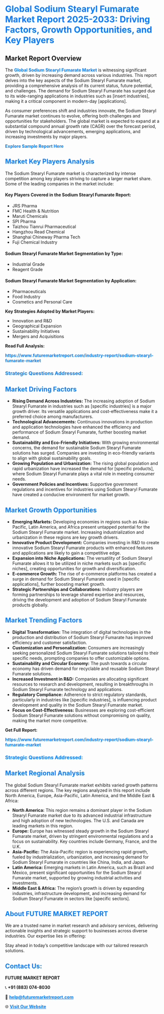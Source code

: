 <h1 style="color: #007BFF;">Global Sodium Stearyl Fumarate Market Report 2025-2033: Driving Factors, Growth Opportunities, and Key Players</h1>

<section id="overview">
<h2>Market Report Overview</h2>
<p>The <a href="https://www.futuremarketreport.com/industry-report/sodium-stearyl-fumarate-market" style="color: #007BFF; text-decoration: none;"><strong>Global Sodium Stearyl Fumarate Market</strong></a> is witnessing significant growth, driven by increasing demand across various industries. This report delves into the key aspects of the Sodium Stearyl Fumarate market, providing a comprehensive analysis of its current status, future potential, and challenges. The demand for Sodium Stearyl Fumarate has surged due to its wide-ranging applications in industries such as [insert industries], making it a critical component in modern-day [applications].</p>
<p>As consumer preferences shift and industries innovate, the Sodium Stearyl Fumarate market continues to evolve, offering both challenges and opportunities for stakeholders. The global market is expected to expand at a substantial compound annual growth rate (CAGR) over the forecast period, driven by technological advancements, emerging applications, and increasing investments by major players.</p>
</section>

<section id="overview">
<p><a href="https://www.futuremarketreport.com/request-sample/reportId=85423" style="color: #007BFF; text-decoration: none;"><strong>Explore Sample Report Here</strong></a></p>
</section>

<section id="key-players">
<h2 style="color: #007BFF;">Market Key Players Analysis</h2>
<p>The Sodium Stearyl Fumarate market is characterized by intense competition among key players striving to capture a larger market share. Some of the leading companies in the market include:</p>
<h4>Key Players Covered in the Sodium Stearyl Fumarate Report:</h4>
<ul><li>JRS Pharma</li><li>FMC Health &amp; Nutrition</li><li>Maruti Chemicals</li><li>SPI Pharma</li><li>Taizhou Tianrui Pharmaceutical</li><li>Hangzhou Read Chemical</li><li>Shanghai Chineway Pharma Tech</li><li>Fuji Chemical Industry</li></ul>
<h4>Sodium Stearyl Fumarate Market Segmentation by Type:</h4>
<ul><li>Industrial Grade</li><li>Reagent Grade</li></ul>

<h4>Sodium Stearyl Fumarate Market Segmentation by Application:</h4>
<ul><li>Pharmaceuticals</li><li>Food Industry</li><li>Cosmetics and Personal Care</li></ul>
<p><strong>Key Strategies Adopted by Market Players:</strong></p>
<ul>
<li>Innovation and R&D</li>
<li>Geographical Expansion</li>
<li>Sustainability Initiatives</li>
<li>Mergers and Acquisitions</li>
</ul>
</section>

<section>
<p><strong>Read Full Analysis: </strong></p><a href="https://www.futuremarketreport.com/industry-report/sodium-stearyl-fumarate-market" style="color: #007BFF; text-decoration: none;"><strong>https://www.futuremarketreport.com/industry-report/sodium-stearyl-fumarate-market</strong></a>
<h3 style="color: #007BFF;">Strategic Questions Addressed:</h3>
</section>

<section id="driving-factors">
<h2 style="color: #007BFF;">Market Driving Factors</h2>
<ul>
<li><strong>Rising Demand Across Industries:</strong> The increasing adoption of Sodium Stearyl Fumarate in industries such as [specific industries] is a major growth driver. Its versatile applications and cost-effectiveness make it a preferred choice among manufacturers.</li>
<li><strong>Technological Advancements:</strong> Continuous innovations in production and application technologies have enhanced the efficiency and performance of Sodium Stearyl Fumarate, further boosting market demand.</li>
<li><strong>Sustainability and Eco-Friendly Initiatives:</strong> With growing environmental concerns, the demand for sustainable Sodium Stearyl Fumarate solutions has surged. Companies are investing in eco-friendly variants to align with global sustainability goals.</li>
<li><strong>Growing Population and Urbanization:</strong> The rising global population and rapid urbanization have increased the demand for [specific products], where Sodium Stearyl Fumarate plays a vital role in meeting consumer needs.</li>
<li><strong>Government Policies and Incentives:</strong> Supportive government regulations and incentives for industries using Sodium Stearyl Fumarate have created a conducive environment for market growth.</li>
</ul>
</section>

<section id="growth-opportunities">
<h2 style="color: #007BFF;">Market Growth Opportunities</h2>
<ul>
<li><strong>Emerging Markets:</strong> Developing economies in regions such as Asia-Pacific, Latin America, and Africa present untapped potential for the Sodium Stearyl Fumarate market. Increasing industrialization and urbanization in these regions are key growth drivers.</li>
<li><strong>Innovative Product Development:</strong> Companies investing in R&D to create innovative Sodium Stearyl Fumarate products with enhanced features and applications are likely to gain a competitive edge.</li>
<li><strong>Expansion into Niche Applications:</strong> The versatility of Sodium Stearyl Fumarate allows it to be utilized in niche markets such as [specific niches], creating opportunities for growth and diversification.</li>
<li><strong>E-commerce Growth:</strong> The rise of e-commerce platforms has created a surge in demand for Sodium Stearyl Fumarate used in [specific applications], further boosting market growth.</li>
<li><strong>Strategic Partnerships and Collaborations:</strong> Industry players are forming partnerships to leverage shared expertise and resources, driving the development and adoption of Sodium Stearyl Fumarate products globally.</li>
</ul>
</section>

<section id="trending-factors">
<h2 style="color: #007BFF;">Market Trending Factors</h2>
<ul>
<li><strong>Digital Transformation:</strong> The integration of digital technologies in the production and distribution of Sodium Stearyl Fumarate has improved efficiency and customer satisfaction.</li>
<li><strong>Customization and Personalization:</strong> Consumers are increasingly seeking personalized Sodium Stearyl Fumarate solutions tailored to their specific needs, prompting companies to offer customizable options.</li>
<li><strong>Sustainability and Circular Economy:</strong> The push towards a circular economy has driven demand for recyclable and reusable Sodium Stearyl Fumarate solutions.</li>
<li><strong>Increased Investment in R&D:</strong> Companies are allocating significant resources to research and development, resulting in breakthroughs in Sodium Stearyl Fumarate technology and applications.</li>
<li><strong>Regulatory Compliance:</strong> Adherence to strict regulatory standards, particularly in industries like [specific industries], is influencing product development and quality in the Sodium Stearyl Fumarate market.</li>
<li><strong>Focus on Cost-Effectiveness:</strong> Businesses are exploring cost-efficient Sodium Stearyl Fumarate solutions without compromising on quality, making the market more competitive.</li>
</ul>
</section>

<section>
<p><strong>Get Full Report: </strong></p><a href="https://www.futuremarketreport.com/industry-report/sodium-stearyl-fumarate-market" style="color: #007BFF; text-decoration: none;"><strong>https://www.futuremarketreport.com/industry-report/sodium-stearyl-fumarate-market</strong></a>
<h3 style="color: #007BFF;">Strategic Questions Addressed:</h3>
</section>


<section id="regional-analysis">
<h2 style="color: #007BFF;">Market Regional Analysis</h2>
<p>The global Sodium Stearyl Fumarate market exhibits varied growth patterns across different regions. The key regions analyzed in this report include North America, Europe, Asia-Pacific, Latin America, and the Middle East & Africa:</p>
<ul>
<li><strong>North America:</strong> This region remains a dominant player in the Sodium Stearyl Fumarate market due to its advanced industrial infrastructure and high adoption of new technologies. The U.S. and Canada are leading markets in this region.</li>
<li><strong>Europe:</strong> Europe has witnessed steady growth in the Sodium Stearyl Fumarate market, driven by stringent environmental regulations and a focus on sustainability. Key countries include Germany, France, and the U.K.</li>
<li><strong>Asia-Pacific:</strong> The Asia-Pacific region is experiencing rapid growth, fueled by industrialization, urbanization, and increasing demand for Sodium Stearyl Fumarate in countries like China, India, and Japan.</li>
<li><strong>Latin America:</strong> Emerging markets in Latin America, such as Brazil and Mexico, present significant opportunities for the Sodium Stearyl Fumarate market, supported by growing industrial activities and investments.</li>
<li><strong>Middle East & Africa:</strong> The region’s growth is driven by expanding industries, infrastructure development, and increasing demand for Sodium Stearyl Fumarate in sectors like [specific sectors].</li>
</ul>
</section>

<footer>
<h2 style="color: #007BFF;">About FUTURE MARKET REPORT</h2>
<p>We are a trusted name in market research and advisory services, delivering actionable insights and strategic support to businesses across diverse industries. Our expertise lies in offering:</p>

<p>Stay ahead in today’s competitive landscape with our tailored research solutions.</p>

<h2 style="color: #007BFF;">Contact Us:</h2>
<p><strong>FUTURE MARKET REPORT</strong></p>
<p>📞 <strong>+91 (883) 074-8030</strong></p>
<p>📧 <strong><a href="mailto:help@futuremarketreport.com" style="color: #007BFF;">help@futuremarketreport.com</a></strong></p>
<p>🌐 <strong><a href="https://www.futuremarketreport.com/" style="color: #007BFF;">Visit Our Website</a></strong></p>
</footer>